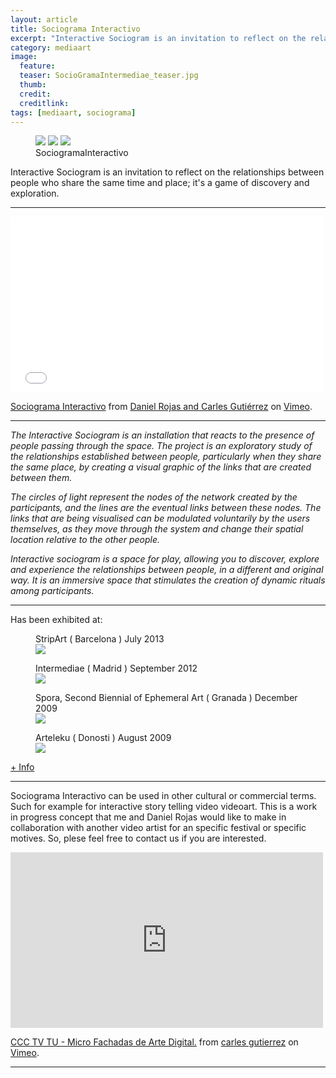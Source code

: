 ```yaml
---
layout: article
title: Sociograma Interactivo
excerpt: "Interactive Sociogram is an invitation to reflect on the relationships between people who share the same time and place; it's a game of discovery and exploration."
category: mediaart
image: 
  feature:
  teaser: SocioGramaIntermediae_teaser.jpg
  thumb:
  credit: 
  creditlink: 
tags: [mediaart, sociograma]
---
```


<figure class="third">
	<img src="https://farm8.staticflickr.com/7564/16142865578_1f47f9deba_z.jpg">
	<img src="http://media.tumblr.com/tumblr_m5kf3qPoJ81qa7rwa.jpg">
	<img src="http://media.tumblr.com/tumblr_m3ux06VDdL1qa7rwa.jpg">
	<figcaption>SociogramaInteractivo</figcaption>
</figure>

Interactive Sociogram is an invitation to reflect on the relationships between people who share the same time and place; it's a game of discovery and exploration.

***

<iframe src="//player.vimeo.com/video/47769687" width="500" height="281" frameborder="0" webkitallowfullscreen mozallowfullscreen allowfullscreen></iframe> <p><a href="http://vimeo.com/47769687">Sociograma Interactivo</a> from <a href="http://vimeo.com/user2257329">Daniel Rojas and Carles Gutiérrez</a> on <a href="https://vimeo.com">Vimeo</a>.</p>

---

*The Interactive Sociogram is an installation that reacts to the presence of people passing through the space. The project is an exploratory study of the relationships established between people, particularly when they share the same place, by creating a visual graphic of the links that are created between them.*

*The circles of light represent the nodes of the network created by the participants, and the lines are the eventual links between these nodes. The links that are being visualised can be modulated voluntarily by the users themselves, as they move through the system and change their spatial location relative to the other people.*

*Interactive sociogram is a space for play, allowing you to discover, explore and experience the relationships between people, in a different and original way. It is an immersive space that stimulates the creation of dynamic rituals among participants.*

---


Has been exhibited at:


<figure class="one">
	<figcaption>StripArt ( Barcelona ) July 2013</figcaption>
	<img src="http://40.media.tumblr.com/eea5f7925ba5b2463e553459660ebe3a/tumblr_muvumijQ5B1qapeqco1_500.jpg">
</figure>

<figure class="one">
	<figcaption>Intermediae ( Madrid ) September 2012</figcaption>
	<img src="https://farm8.staticflickr.com/7564/16142865578_1f47f9deba_z.jpg">
</figure>

<figure class="one">
	<figcaption>Spora, Second Biennial of Ephemeral Art ( Granada ) December 2009</figcaption>
	<img src="http://media.tumblr.com/tumblr_l5wvroEvd31qa7rwa.jpg">
</figure>

<figure class="one">
	<figcaption>Arteleku ( Donosti ) August 2009
	</figcaption>
	<img src="http://media.tumblr.com/tumblr_kuaq7fKpUH1qa7rwa.jpg">
</figure>

[+ Info](http://sociogramainteractivo.net/)


---
Sociograma Interactivo can be used in other cultural or commercial terms. Such for example for interactive story telling video videoart. This is a work in progress concept that me and Daniel Rojas would like to make in collaboration with another video artist for an specific festival or specific motives. So, plese feel free to contact us if you are interested.

<iframe src="https://player.vimeo.com/video/118826526" width="500" height="281" frameborder="0" webkitallowfullscreen mozallowfullscreen allowfullscreen></iframe> <p><a href="https://vimeo.com/118826526">CCC TV TU - Micro Fachadas de Arte Digital.</a> from <a href="https://vimeo.com/user863376">carles gutierrez</a> on <a href="https://vimeo.com">Vimeo</a>.</p>

---






